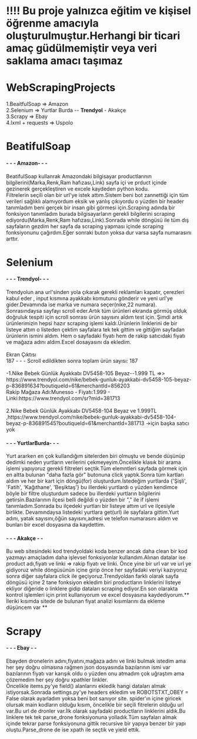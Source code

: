 # !!!! Bu proje yalnızca eğitim ve kişisel öğrenme amacıyla oluşturulmuştur.Herhangi bir ticari amaç güdülmemiştir veya veri saklama amacı taşımaz
# WebScrapingProjects
1.BeaitfulSoap => Amazon <br>
2.Selenium => Yurtlar Burda -- **Trendyol** - Akakçe<br> 
3.Scrapy => Ebay <br>
4.lxml + requests => Uspolo <br>

# BeatifulSoap 
<h4>- - - Amazon- - - </h4>
BeatifulSoap kullanrak Amazondaki bilgisayar productlarının bilgilerini(Marka,Renk,Ram hafızası,Link) sayfa içi ve prduct içinde gezinerek gerçekleştiren ve excele kaydeden python kodu. <br>
Filtrelerin seçili olan bir url'ye istek attım.Sistem beni bot zannettiği için tüm verileri sağlıklı alamıyordum eksik ve yanlış çıkıyordu o yüzden bir header tanımladım beni gerçek bir insan gibi görmesi için.Scraping adında bir fonksiyon tanımladım burada bilgisayarların gerekli bilgilerini scraping ediyordu(Marka,Renk,Ram hafızası,Link).Sonrada while döngüsü ile tüm dış sayfaların gezdim her sayfa da scraping yapması içinde scraping fonksiyonunu çağırdım.Eğer sonraki buton yoksa dur varsa sayfa numarasını arttır.<br>

# Selenium 
<h4>- - - Trendyol- - - </h4>
Trendyolun ana url'sinden yola çıkarak gerekli reklamları kapatır, çerezleri kabul eder , input kısmına ayakkabı komutunu gönderir ve yeni url'ye gider.Devamında ise marka ve numara seçer(nike,22 numara).
Sonrasındaysa sayfayı scroll eder.Artık tüm ürünleri ekranda görmüş olduk doğruluk tespiti için scroll sonrası ürün sayısını aldım test için. Şimdi artık ürünlerimizin hepsi hazır scraping işlemi kaldı.Ürünlerin linklerini de bir listeye attım o listeden çektim sayfalara tek tek gittim ve gittiğim sayfadan ürünlerin ismini aldım. Hem o sayfadaki fiyatı hem de rakip satıcıdaki fiyatı ve mağaza adını aldım.Excel dosayasını da ekledim.<br><br>
<h7>Ekran Çıktısı</h7> <br>
187 - - - Scroll edildikten sonra toplam ürün sayısı: 187 <br><br>
-1.Nike Bebek Günlük Ayakkabı DV5458-105 Beyaz--1.999 TL   =>>    https://www.trendyol.com/nike/bebek-gunluk-ayakkabi-dv5458-105-beyaz-p-836891634?boutiqueId=61&merchantId=856203<br>
Rakip Mağaza Adı:Munesso - Fiyatı:1.999 - Linki:https://www.trendyol.com/sr?mid=381713<br><br>
2.Nike Bebek Günlük Ayakkabı DV5458-104 Beyaz ve 1.999TL ,https://www.trendyol.com/nike/bebek-gunluk-ayakkabi-dv5458-104-beyaz-p-836891545?boutiqueId=61&merchantId=381713 ->için başka satıcı yok<br>
<h4>- - - YurtlarBurda- - - </h4>
Yurt ararken en çok kullandığım sitelerden biri olmuştu ve bende düşünüp dedimki neden yurtların verilerini çekmeyeyim.Öncelikle klasık bir arama işlemi yapıyoruz gerekli filtreleri seçtik.Tüm elemntleri sayfada görmek için en altta bulunan "daha fazla gör" butonuna click yaptık.Sonra tüm kartları aldım ve her bir kart için döngü(for) oluşturdum.İstedeğim yurtlarda {'Şişli', 'Fatih', 'Kağıthane', 'Beşiktaş'} bu illerdeki yurtlardı o yüzden kendimce böyle bir filtre oluşturdum sadece bu illerdeki yurtların bilgilerini getirsin.Bazılarının ilçesi belli değildi o yüzden bir "," ile if işlemi tanımladım.Sonrada bu ilçedeki yurtları bir listeye attım url ve ilçesiyle birlikte. Devamındaysa listedeki yurtlara get(url) ile sayfalara gittim.Yurt adını, yatak sayısını,öğün sayısını,adresi ve telefon numarasını aldım ve bunları bir excel dosyasına da kaydettim.<br>
<h4>- - - Akakçe - - </h4>
Bu web sitesindeki kod trendyoldaki koda benzer ancak daha clean bir kod yazmayı amaçladım daha işlevsel fonksiyonlar kullandım.Alınan datalar ise product adı,fiyatı ve linki => rakip fiyatı ve linki. Önce yine bir url var ve url ye gidiyoruz while döngüsünün içine girip önce her sayfadaki veriyi kazıyoruz sonra diğer sayfalara click ile geçiyoruz.Trendyoldan farklı olarak sayfa döngüsü içine 2 tane fonksiyon ekledim biri productların linklerini listeye ekliyor diğeride o linklere gidip dataları scraping ediyor.En son olarakta kontrol işlemleri için print kullanıyorum ve excel dosyasına kaydediyorum.** İleriki kısımda sitede de bulunan fiyat analizi kısımlarını da ekleme düşüncem var ** <br>

# Scrapy
<h4>- - - Ebay - - </h4>
Ebayden dronelerin adını,fiyatını,mağaza adını ve linki bulmak istedim ama her şey doğru olmasına rağmen json dosyasında bazılarının ismi var bazılarının fiyatı var karışık oldu o yüzden onu atmadım çok uğraştım ama çözemedim her şey doğru xpathler linkler.<br>
Öncelikle items.py'ye field() alanlarını ekledik hangi dataları almak istiyorsak.Sonrada settings.py'ye headers ekledim ve ROBOTSTXT_OBEY = False olarak ayarladım yoksa beni bot sanıyor site.
spider'ın içine giricek olursak main kodların olduğu kısım, öncelikle bir seçili fitrelerin olduğu url var.Bu url de dronler var.İlk olarak sayfadaki productların linklerini aldık.Bu linklere tek tek parse_drone fonksiyonuna yolladık.Tüm sayfaları almak içinde tekrar parse fonksiyonuna gittik recursive bir yapıya benzer bir yapı oluştu.Parse_drone de ise xpath ile seçtik ve yield ettik. 

